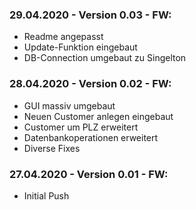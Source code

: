 ### 29.04.2020 - Version 0.03 - FW:
- Readme angepasst
- Update-Funktion eingebaut
- DB-Connection umgebaut zu Singelton

### 28.04.2020 - Version 0.02 - FW:
- GUI massiv umgebaut
- Neuen Customer anlegen eingebaut
- Customer um PLZ erweitert
- Datenbankoperationen erweitert
- Diverse Fixes


### 27.04.2020 - Version 0.01 - FW:
- Initial Push